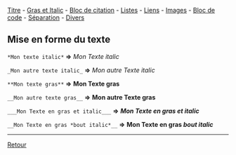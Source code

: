 [Titre](titres.md) - [Gras et Italic](grasItalic.md) - [Bloc de citation](citation.md) - [Listes](listes.md) - [Liens](liens.md) - [Images](images.md) - [Bloc de code](code.md) - [Séparation](separation.md) - [Divers](divers.md)

## Mise en forme du texte

`*Mon texte italic*` **⇒** *Mon Texte italic*

`_Mon autre texte italic_` **⇒** _Mon autre Texte italic_

`**Mon texte gras**` **⇒** **Mon Texte gras**

`__Mon autre texte gras__` **⇒** __Mon autre Texte gras__

`___Mon Texte en gras et italic___` **⇒** ___Mon Texte en gras et italic___

`__Mon Texte en gras *bout italic*__` **⇒** __Mon Texte en gras *bout italic*__

---
[Retour](../description.md#objectif-du-language)